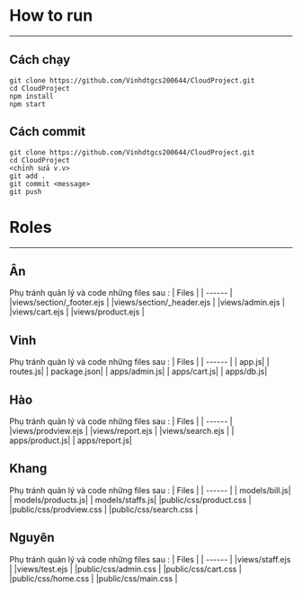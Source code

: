 # How to run
---

## Cách chạy
```
git clone https://github.com/Vinhdtgcs200644/CloudProject.git
cd CloudProject
npm install
npm start
```

## Cách commit
```
git clone https://github.com/Vinhdtgcs200644/CloudProject.git
cd CloudProject
<chỉnh sửa v.v>
git add .
git commit <message>
git push
```
# Roles
---
## Ân
Phụ tránh quản lý và code những files sau :
| Files |
| ------ |
|views/section/_footer.ejs |
|views/section/_header.ejs  |
|views/admin.ejs |
|views/cart.ejs |
|views/product.ejs |


##  Vinh
Phụ tránh quản lý và code những files sau :
| Files |
| ------ |
| app.js|
| routes.js|
| package.json|
| apps/admin.js|
| apps/cart.js|
| apps/db.js|


## Hào
Phụ tránh quản lý và code những files sau :
| Files |
| ------ |
|views/prodview.ejs |
|views/report.ejs |
|views/search.ejs |
| apps/product.js|
| apps/report.js|

## Khang
Phụ tránh quản lý và code những files sau :
| Files |
| ------ |
| models/bill.js|
| models/products.js|
| models/staffs.js|
|public/css/product.css |
|public/css/prodview.css |
|public/css/search.css |

## Nguyên

Phụ tránh quản lý và code những files sau :
| Files |
| ------ |
|views/staff.ejs |
|views/test.ejs |
|public/css/admin.css |
|public/css/cart.css |
|public/css/home.css |
|public/css/main.css |
